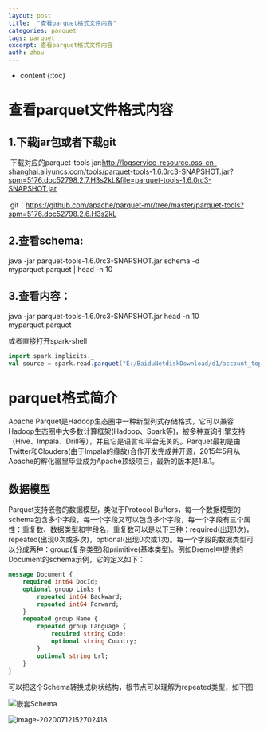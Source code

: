 ```yaml
---
layout: post
title:  "查看parquet格式文件内容"
categories: parquet
tags: parquet
excerpt: 查看parquet格式文件内容
auth: zhou
---
```


* content
{:toc}




# 查看parquet文件格式内容

## 1.下载jar包或者下载git

​		下载对应的parquet-tools jar:http://logservice-resource.oss-cn-shanghai.aliyuncs.com/tools/parquet-tools-1.6.0rc3-SNAPSHOT.jar?spm=5176.doc52798.2.7.H3s2kL&file=parquet-tools-1.6.0rc3-SNAPSHOT.jar

​		git：https://github.com/apache/parquet-mr/tree/master/parquet-tools?spm=5176.doc52798.2.6.H3s2kL

## 2.查看schema:

java -jar  parquet-tools-1.6.0rc3-SNAPSHOT.jar  schema -d myparquet.parquet | head -n 10

## 3.查看内容：

java -jar  parquet-tools-1.6.0rc3-SNAPSHOT.jar  head -n 10 myparquet.parquet



或者直接打开spark-shell

```scala
import spark.implicits._
val source = spark.read.parquet("E:/BaiduNetdiskDownload/d1/account_top=8/part-00000-9e89d753-8ae4-443a-8308-961b8fc9dbfa-c000.snappy.parquet")
```





# parquet格式简介

Apache Parquet是Hadoop生态圈中一种新型列式存储格式，它可以兼容Hadoop生态圈中大多数计算框架(Hadoop、Spark等)，被多种查询引擎支持（Hive、Impala、Drill等），并且它是语言和平台无关的。Parquet最初是由Twitter和Cloudera(由于Impala的缘故)合作开发完成并开源，2015年5月从Apache的孵化器里毕业成为Apache顶级项目，最新的版本是1.8.1。

## 数据模型

Parquet支持嵌套的数据模型，类似于Protocol Buffers，每一个数据模型的schema包含多个字段，每一个字段又可以包含多个字段，每一个字段有三个属性：重复数、数据类型和字段名，重复数可以是以下三种：required(出现1次)，repeated(出现0次或多次)，optional(出现0次或1次)。每一个字段的数据类型可以分成两种：group(复杂类型)和primitive(基本类型)。例如Dremel中提供的Document的schema示例，它的定义如下：

```protobuf
message Document {
    required int64 DocId;
    optional group Links {
        repeated int64 Backward;
        repeated int64 Forward;
    }
    repeated group Name {
        repeated group Language {
            required string Code;
            optional string Country;
        }
        optional string Url;
    }
}
```

可以把这个Schema转换成树状结构，根节点可以理解为repeated类型，如下图:

![嵌套Schema](C:\Users\zhou\Desktop\common-zhou.github.io\_posts\2020-07\2020-07-12-查看parquet格式文件内容.assets\20160327195950584)

![image-20200712152702418](C:\Users\zhou\Desktop\common-zhou.github.io\_posts\2020-07\2020-07-12-查看parquet格式文件内容.assets\image-20200712152702418.png)